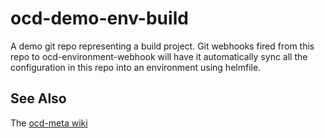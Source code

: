 # ocd-demo-env-build

A demo git repo representing a build project. Git webhooks fired from this repo to ocd-environment-webhook will have it automatically sync all the configuration in this repo into an environment using helmfile. 

## See Also

The [ocd-meta wiki](https://github.com/ocd-scm/ocd-meta/wiki)

